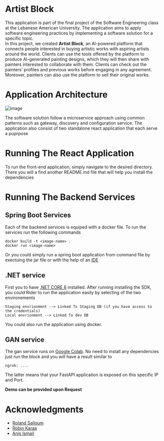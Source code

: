 # Artist Block


This application is part of the final project of the Software Engineering class at the Lebanese American University. The application aims to apply software engineering practices by implementing a software solution for a specific topic. <br>
In this project, we created **Artist Block**, an AI-powered platform that connects people interested in buying artistic works with aspiring artists around the world. Clients can use the tools offered by the platform to produce AI-generated painting designs, which they will then share with painters interested to collaborate with them. Clients can check out the painters’ profiles and previous works before engaging in any agreement. Moreover, painters can also use the platform to sell their original works. 


# Application Architecture

![image](https://user-images.githubusercontent.com/45897168/167974117-8f6938e3-6133-479f-8924-b298111efdbe.png)

The software solution follow a microservice approach using common patterns such as gateway, discovery and configuration service. The application also consist of two standalone react application that each serve a puprpose


# Running The React Application

To run the front-end application, simply navigate to the desired directory. There you will a find another README.md file that will help you install the dependencies

# Running The Backend Services

## Spring Boot Services
Each of the backend services is equiped with a docker file. To run the services run the following commands

```
docker build -t <image-name> .
docker run <image-name>
```
Or you could simply run a spring boot application from command file by exectuing the jar file or with the help of an [IDE](https://www.jetbrains.com/help/idea/spring-boot.html)

## .NET service

First you to have [.NET CORE 6](https://dotnet.microsoft.com/en-us/download/dotnet/6.0) installed. After running installing the SDK, you could Rider to run the application easily by selecting of
the two environements
```
Staging envrionment --> Linked To Staging DB (if you have access to the credentials)
Local envrionment --> Linked To dev DB
```
You could also run the application using docker.

## GAN service

The gan service runs on [Google Colab](https://github.com/anisdismail/AI-Art-Generator-API). No need to install any dependencies just run the block and you will have a result similar to
```
ngrok: ....
```
The latter means that your FastAPI application is exposed on this specific IP and Port.

**Demo can be provided upon Request**

# Acknowledgments

- [Roland Salloum](https://www.linkedin.com/in/roland-salloum-09687b188/)
- [Robin Karaa](https://www.linkedin.com/in/robin-karaa-a6ab51232/)
- [Anis Ismail](https://www.linkedin.com/in/anisdismail)



